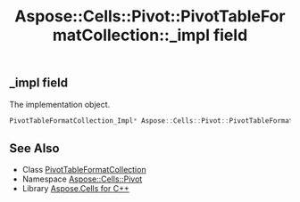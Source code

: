 ﻿---
title: Aspose::Cells::Pivot::PivotTableFormatCollection::_impl field
linktitle: _impl
second_title: Aspose.Cells for C++ API Reference
description: 'Aspose::Cells::Pivot::PivotTableFormatCollection::_impl field. The implementation object in C++.'
type: docs
weight: 1000
url: /cpp/aspose.cells.pivot/pivottableformatcollection/_impl/
---
## _impl field


The implementation object.

```cpp
PivotTableFormatCollection_Impl* Aspose::Cells::Pivot::PivotTableFormatCollection::_impl
```

## See Also

* Class [PivotTableFormatCollection](../)
* Namespace [Aspose::Cells::Pivot](../../)
* Library [Aspose.Cells for C++](../../../)

